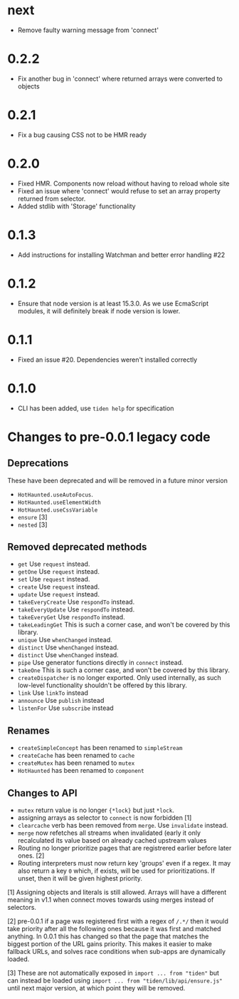 # next

- Remove faulty warning message from 'connect'


# 0.2.2

- Fix another bug in 'connect' where returned arrays were converted to objects

# 0.2.1

- Fix a bug causing CSS not to be HMR ready

# 0.2.0

- Fixed HMR. Components now reload without having to reload whole site
- Fixed an issue where 'connect' would refuse to set an array property returned from selector.
- Added stdlib with 'Storage' functionality

# 0.1.3

- Add instructions for installing Watchman and better error handling #22

# 0.1.2

- Ensure that node version is at least 15.3.0. As we use EcmaScript modules, it will definitely break if node version is lower.

# 0.1.1

- Fixed an issue #20. Dependencies weren't installed correctly

# 0.1.0

- CLI has been added, use `tiden help` for specification

# Changes to pre-0.0.1 legacy code

## Deprecations

These have been deprecated and will be removed in a future minor version

- `HotHaunted.useAutoFocus`.
- `HotHaunted.useElementWidth`
- `HotHaunted.useCssVariable`
- `ensure` [3]
- `nested` [3]

## Removed deprecated methods

- `get` Use `request` instead.
- `getOne` Use `request` instead.
- `set` Use `request` instead.
- `create` Use `request` instead.
- `update` Use `request` instead.
- `takeEveryCreate` Use `respondTo` instead.
- `takeEveryUpdate` Use `respondTo` instead.
- `takeEveryGet` Use `respondTo` instead.
- `takeLeadingGet` This is such a corner case, and won't be covered by this library.
- `unique` Use `whenChanged` instead.
- `distinct` Use `whenChanged` instead.
- `distinct` Use `whenChanged` instead.
- `pipe` Use generator functions directly in `connect` instead.
- `takeOne` This is such a corner case, and won't be covered by this library.
- `createDispatcher` is no longer exported. Only used internally, as such low-level functionality shouldn't be offered by this library.
- `link` Use `linkTo` instead
- `announce` Use `publish` instead
- `listenFor` Use `subscribe` instead

## Renames

- `createSimpleConcept` has been renamed to `simpleStream`
- `createCache` has been renamed to `cache`
- `createMutex` has been renamed to `mutex`
- `HotHaunted` has been renamed to `component`

## Changes to API

- `mutex` return value is no longer `{*lock}` but just `*lock`.
- assigning arrays as selector to `connect` is now forbidden [1]
- `clearcache` verb has been removed from `merge`. Use `invalidate` instead.
- `merge` now refetches all streams when invalidated (early it only recalculated its value based on already cached upstream values
- Routing no longer prioritize pages that are registrered earlier before later ones. [2]
- Routing interpreters must now return key 'groups' even if a regex. It may also return a key `0` which, if exists, will be used for prioritizations. If unset, then it will be given highest priority.

[1] Assigning objects and literals is still allowed. Arrays will have a different meaning in v1.1 when connect moves towards using merges instead of selectors.

[2] pre-0.0.1 if a page was registered first with a regex of `/.*/` then it would take priority after all the following ones because it was first and matched anything. In 0.0.1 this has changed so that the page that matches the biggest portion of the URL gains priority. This makes it easier to make fallback URLs, and solves race conditions when sub-apps are dynamically loaded.

[3] These are not automatically exposed in `import ... from "tiden"` but can instead be loaded using `import ... from "tiden/lib/api/ensure.js"` until next major version, at which point they will be removed.

